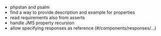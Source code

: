 - phpstan and psalm
- find a way to provide description and example for properties
- read requirements also from asserts
- handle JMS property recursion
- allow specifying responses as reference (#/components/responses/...)
